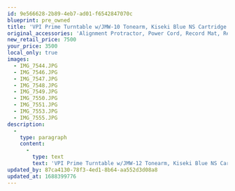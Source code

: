 ```yaml
---
id: 9e566628-2b89-4eb7-ad01-f6542847070c
blueprint: pre_owned
title: 'VPI Prime Turntable w/JMW-10 Tonearm, Kiseki Blue NS Cartridge and Custom Dust Cover'
original_accessories: 'Alignment Protractor, Power Cord, Record Mat, Record Weight'
new_retail_price: 7500
your_price: 3500
local_only: true
images:
  - IMG_7544.JPG
  - IMG_7546.JPG
  - IMG_7547.JPG
  - IMG_7548.JPG
  - IMG_7549.JPG
  - IMG_7550.JPG
  - IMG_7551.JPG
  - IMG_7553.JPG
  - IMG_7555.JPG
description:
  -
    type: paragraph
    content:
      -
        type: text
        text: 'VPI Prime Turntable w/JMW-12 Tonearm, Kiseki Blue NS Cartridge and Custom Dust Cover. Table is in excellent condition and only shows a couple of very small scuffs. Comes with aftermarket platter mat and record weight as well as a custom (hinged) dust cover. The Kiseki cartridge is a very well regarded low output moving coil design '
updated_by: 87ca4130-78f3-4ed1-8b64-aa552d3d08a8
updated_at: 1688399776
---
```

